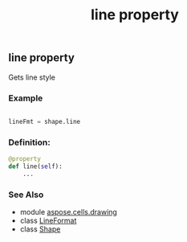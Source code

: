 ﻿---
title: line property
second_title: Aspose.Cells for Python via .NET API References
description: 
type: docs
weight: 710
url: /aspose.cells.drawing/shape/line/
is_root: false
---

## line property


Gets line style

### Example 


```python

lineFmt = shape.line

```
### Definition:
```python
@property
def line(self):
    ...
```

### See Also
* module [aspose.cells.drawing](../../)
* class [LineFormat](/cells/python-net/aspose.cells.drawing/lineformat)
* class [Shape](/cells/python-net/aspose.cells.drawing/shape)
